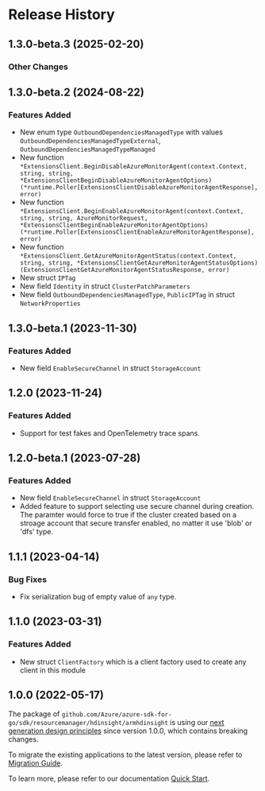 # Release History

## 1.3.0-beta.3 (2025-02-20)
### Other Changes


## 1.3.0-beta.2 (2024-08-22)
### Features Added

- New enum type `OutboundDependenciesManagedType` with values `OutboundDependenciesManagedTypeExternal`, `OutboundDependenciesManagedTypeManaged`
- New function `*ExtensionsClient.BeginDisableAzureMonitorAgent(context.Context, string, string, *ExtensionsClientBeginDisableAzureMonitorAgentOptions) (*runtime.Poller[ExtensionsClientDisableAzureMonitorAgentResponse], error)`
- New function `*ExtensionsClient.BeginEnableAzureMonitorAgent(context.Context, string, string, AzureMonitorRequest, *ExtensionsClientBeginEnableAzureMonitorAgentOptions) (*runtime.Poller[ExtensionsClientEnableAzureMonitorAgentResponse], error)`
- New function `*ExtensionsClient.GetAzureMonitorAgentStatus(context.Context, string, string, *ExtensionsClientGetAzureMonitorAgentStatusOptions) (ExtensionsClientGetAzureMonitorAgentStatusResponse, error)`
- New struct `IPTag`
- New field `Identity` in struct `ClusterPatchParameters`
- New field `OutboundDependenciesManagedType`, `PublicIPTag` in struct `NetworkProperties`


## 1.3.0-beta.1 (2023-11-30)
### Features Added

- New field `EnableSecureChannel` in struct `StorageAccount`


## 1.2.0 (2023-11-24)
### Features Added

- Support for test fakes and OpenTelemetry trace spans.


## 1.2.0-beta.1 (2023-07-28)
### Features Added

- New field `EnableSecureChannel` in struct `StorageAccount`
- Added feature to support selecting use secure channel during creation. The paramter would force to true if the cluster created based on a stroage account that secure transfer enabled, no matter it use 'blob' or 'dfs' type.

## 1.1.1 (2023-04-14)
### Bug Fixes

- Fix serialization bug of empty value of `any` type.


## 1.1.0 (2023-03-31)
### Features Added

- New struct `ClientFactory` which is a client factory used to create any client in this module


## 1.0.0 (2022-05-17)

The package of `github.com/Azure/azure-sdk-for-go/sdk/resourcemanager/hdinsight/armhdinsight` is using our [next generation design principles](https://azure.github.io/azure-sdk/general_introduction.html) since version 1.0.0, which contains breaking changes.

To migrate the existing applications to the latest version, please refer to [Migration Guide](https://aka.ms/azsdk/go/mgmt/migration).

To learn more, please refer to our documentation [Quick Start](https://aka.ms/azsdk/go/mgmt).
